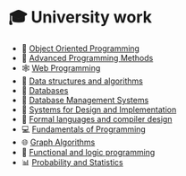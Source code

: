 # 🎓 University work
- 🌌 [Object Oriented Programming](https://github.com/raul-dunca/object-oriented-programming)
- 💾 [Advanced Programming Methods](https://github.com/raul-dunca/advanced-Programming-methods)
- 🕸️ [Web Programming](https://github.com/raul-dunca/web)
- 🧰 [Data structures and algorithms](https://github.com/raul-dunca/data-structures-and-algorithms)
- 📑 [Databases](https://github.com/raul-dunca/databases)
- 🏢 [Database Management Systems](https://github.com/raul-dunca/dbsm)
- 🔧 [Systems for Design and Implementation](https://github.com/raul-dunca/mpp)
- 🚀 [Formal languages and compiler design](https://github.com/raul-dunca/flcd/tree/main)
- 💻 [Fundamentals of Programming](https://github.com/raul-dunca/-fundamentals-of-programming)
- 🌐 [Graph Algorithms](https://github.com/raul-dunca/graph-algorithms)
- 🧩 [Functional and logic programming](https://github.com/raul-dunca/functional-and-logic-programming)
- 📊 [Probability and Statistics](https://github.com/raul-dunca/probability-and-statistics)

